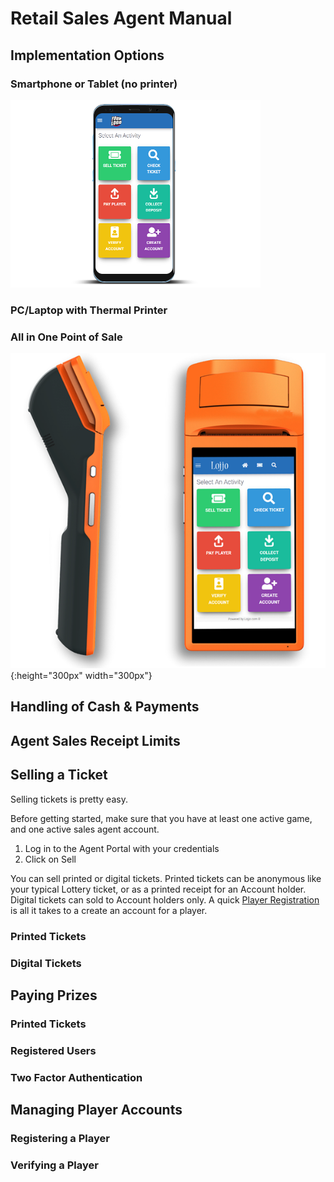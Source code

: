 <!-- TITLE: Retail Sales Agents Guide -->
<!-- SUBTITLE: A complete guide to selling tickets and paying prizes -->

# Retail Sales Agent Manual
## 	Implementation Options
### Smartphone or Tablet (no printer)

![Device Screenshots](/uploads/device-screenshots.png)

### PC/Laptop with Thermal Printer
### All in One Point of Sale 

![](/uploads/600-x-600.png){:height="300px" width="300px"}
## Handling of Cash & Payments
## Agent Sales Receipt Limits
## Selling a Ticket
Selling tickets is pretty easy.

Before getting started, make sure that you have at least one active game, and one active sales agent account. 

1. Log in to the Agent Portal with your credentials
2. Click on Sell

You can sell printed or digital tickets. 
Printed tickets can be anonymous like your typical Lottery ticket, or as a printed receipt for an Account holder.
Digital tickets can sold to Account holders only. A quick [Player Registration](/retail-sales-agents#registering-a-player) is all it takes to a create an account for a player.

### Printed Tickets

### Digital Tickets

## Paying Prizes
### Printed Tickets
### Registered Users
### Two Factor Authentication

## Managing Player Accounts
### Registering a Player
### Verifying a Player
